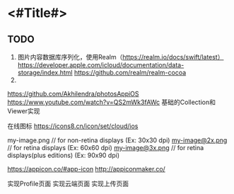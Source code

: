 #  <#Title#>


## TODO
1. 图片内容数据库序列化，使用Realm（https://realm.io/docs/swift/latest）
    https://developer.apple.com/icloud/documentation/data-storage/index.html
    https://github.com/realm/realm-cocoa
2. 


https://github.com/Akhilendra/photosAppiOS
https://www.youtube.com/watch?v=QS2mWk3fAWc
基础的Collection和Viewer实现

在线图标
https://icons8.cn/icon/set/cloud/ios

my-image.png     // for non-retina displays (Ex: 30x30 dpi)
my-image@2x.png  // for retina displays (Ex: 60x60 dpi)
my-image@3x.png  // for retina displays(plus editions) (Ex: 90x90 dpi)


https://appicon.co/#app-icon
http://appiconmaker.co/

实现Profile页面
实现云端页面
实现上传页面


